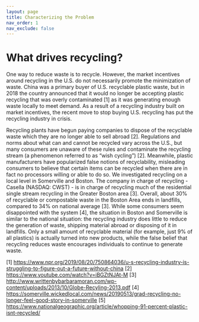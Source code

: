 ```yaml
---
layout: page
title: Characterizing the Problem
nav_order: 1
nav_exclude: false
---
```


# What drives recycling?


One way to reduce waste is to recycle. However, the market incentives around recycling in the U.S. do not necessarily promote the minimization of waste. China was a primary buyer of U.S. recyclable plastic waste, but in 2018 the country announced that it would no longer be accepting plastic recycling that was overly contaminated [1] as it was generating enough waste locally to meet demand. As a result of a recycling industry built on market incentives, the recent move to stop buying U.S. recycling has put the recycling industry in crisis. 

Recycling plants have begun paying companies to dispose of the recyclable waste which they are no longer able to sell abroad [2]. Regulations and norms about what can and cannot be recycled vary across the U.S., but many consumers are unaware of these rules and contaminate the recycling stream (a phenomenon referred to as “wish cycling”) [2]. Meanwhile, plastic manufacturers have popularized false notions of recyclability, misleading consumers to believe that certain items can be recycled when there are in fact no processors willing or able to do so. We investigated recycling on a local level in Somerville and Boston. The company in charge of recycling - Casella (NASDAQ: CWST) -  is in charge of recycling much of the residential single stream recycling in the Greater Boston area [3]. Overall, about 30% of recyclable or compostable waste in the Boston Area ends in landfills, compared to 34% on national average [3]. While some consumers seem disappointed with the system [4], the situation in Boston and Somerville is similar to the national situation: the recycling industry does little to reduce the generation of waste, shipping material abroad or disposing of it in landfills. Only a small amount of recyclable material (for example, just 9% of all plastics) is actually turned into new products, while the false belief that recycling reduces waste encourages individuals to continue to generate waste.

[1] https://www.npr.org/2019/08/20/750864036/u-s-recycling-industry-is-struggling-to-figure-out-a-future-without-china
[2] https://www.youtube.com/watch?v=iBGZtNJAt-M
[3] http://www.writtenbybarbaramoran.com/wp-content/uploads/2013/10/Globe-Recyling-2013.pdf
[4] https://somerville.wickedlocal.com/news/20190513/grad-recycling-no-longer-feel-good-story-in-somerville
[5] https://www.nationalgeographic.org/article/whopping-91-percent-plastic-isnt-recycled/ 
